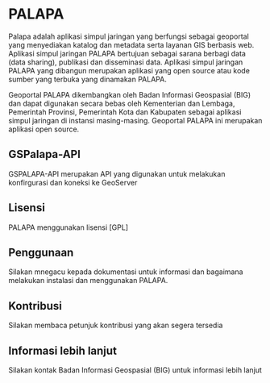 # PALAPA

Palapa adalah aplikasi simpul jaringan yang berfungsi sebagai geoportal yang menyediakan katalog dan metadata serta layanan GIS berbasis web. Aplikasi simpul jaringan PALAPA bertujuan sebagai sarana berbagi data (data sharing), publikasi dan disseminasi data. Aplikasi simpul jaringan PALAPA yang dibangun merupakan aplikasi yang open source atau kode sumber yang terbuka yang dinamakan PALAPA.

Geoportal PALAPA dikembangkan oleh Badan Informasi Geospasial (BIG) dan dapat digunakan secara bebas oleh Kementerian dan Lembaga, Pemerintah Provinsi, Pemerintah Kota dan Kabupaten sebagai aplikasi simpul jaringan di instansi masing-masing. Geoportal PALAPA ini merupakan aplikasi open source.

## GSPalapa-API

GSPALAPA-API merupakan API yang digunakan untuk melakukan konfirgurasi dan koneksi ke GeoServer

## Lisensi

PALAPA menggunakan lisensi [GPL]

## Penggunaan

Silakan mnegacu kepada dokumentasi untuk informasi dan bagaimana melakukan instalasi dan menggunakan PALAPA.

## Kontribusi

Silakan membaca petunjuk kontribusi yang akan segera tersedia

## Informasi lebih lanjut

Silakan kontak Badan Informasi Geospasial (BIG) untuk informasi lebih lanjut
